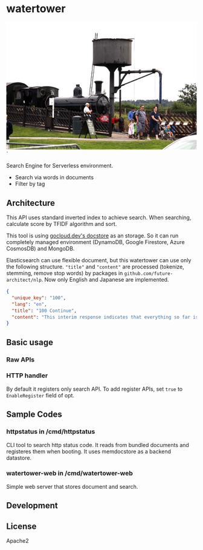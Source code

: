 # watertower

![watertower](website/watertower.jpg)`

Search Engine for Serverless environment.

* Search via words in documents
* Filter by tag

## Architecture

This API uses standard inverted index to achieve search. When searching, calculate score by TFIDF algorithm and sort.

This tool is using [gocloud.dev's docstore](https://gocloud.dev/howto/docstore/) as an storage.
So it can run completely managed environment (DynamoDB, Google Firestore, Azure CosmosDB) and MongoDB.

Elasticsearch can use flexible document, but this watertower can use only the following structure.
``"title"`` and ``"content"`` are processed (tokenize, stemming, remove stop words) by packages in ``github.com/future-architect/nlp``.
Now only English and Japanese are implemented.

```json
{
  "unique_key": "100",
  "lang": "en",
  "title": "100 Continue",
  "content": "This interim response indicates that everything so far is OK and that the client should continue the request, or ignore the response if the request is already finished."
}
```

## Basic usage

### Raw APIs

### HTTP handler

By default it registers only search API. To add register APIs, set ``true`` to ``EnableRegister`` field of opt.

## Sample Codes

### httpstatus in /cmd/httpstatus

CLI tool to search http status code. It reads from bundled documents and registeres them when booting.
It uses memdocstore as a backend datastore.

### watertower-web in /cmd/watertower-web

Simple web server that stores document and search.

## Development

## License

Apache2

